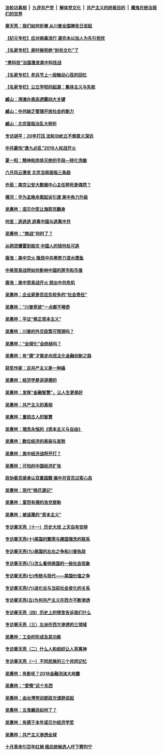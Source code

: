 

####  [法轮功真相](../../../../basic/blob/master/README.md?t=07101802) &nbsp;|&nbsp; [九评共产党](../../../../9ping.md/blob/master/README.md?t=07101802) &nbsp;|&nbsp; [解体党文化](../../../../jtdwh.md/blob/master/README.md?t=07101802)  &nbsp;|&nbsp; [共产主义的终极目的](../../../../gczydzjmd.md/blob/master/README.md?t=07101802) &nbsp;|&nbsp; [魔鬼在统治我们的世界](../../../../mgztzwmdsj.md/blob/master/README.md?t=07101802) 

#### [章天亮：我们如何祈祷 从川普全国祷告日说起](../pages/nsc423/n11944627.md?t=07101802) 

#### [【纪元专栏】应对病毒流行 渥京未以加人为先引担忧](../pages/nsc423/n11875714.md?t=07101802) 

#### [【名家专栏】是时候拒绝“封杀文化”了](../pages/nsc423/n11814093.md?t=07101802) 

#### [“黑科技”治国激发美中科技战](../pages/nsc423/n11638056.md?t=07101802) 

#### [【名家专栏】老兵节上一段触动心弦的回忆](../pages/nsc423/n11646016.md?t=07101802) 

#### [【名家专栏】公立学校的起源：集体主义与失败](../pages/nsc423/n11601833.md?t=07101802) 

#### [臧山：港澳办表态透露四大关键](../pages/nsc423/n11421628.md?t=07101802) 

#### [臧山：中共缺乏管理开放社会的能力](../pages/nsc423/n11407457.md?t=07101802) 

#### [臧山：北京面临治乱大转折](../pages/nsc423/n11406895.md?t=07101802) 

#### [专访胡平：20年打压 法轮功屹立不倒意义深远](../pages/nsc423/n11398800.md?t=07101802) 

#### [中共最怕“逢九必乱”2019人权战开火](../pages/nsc423/n11385248.md?t=07101802) 

#### [夏一阳：精神和肉体灭绝的手段—转化洗脑](../pages/nsc423/n11368250.md?t=07101802) 

#### [六月风云激变 北京当局面临三条路](../pages/nsc423/n11313668.md?t=07101802) 

#### [许茹：南京公安大数据中心主任猝死是偶然？](../pages/nsc423/n11064744.md?t=07101802) 

#### [横河：华为孟晚舟案起诉引渡 美中角力升级](../pages/nsc423/n11027230.md?t=07101802) 

#### [吴惠林：诺贝尔奖让海耶克翻身](../pages/nsc423/n10890049.md?t=07101802) 

#### [何坚：逃逃逃 逃离中国与逃离中共](../pages/nsc423/n10592891.md?t=07101802) 

#### [吴惠林：“商战”何时了？](../pages/nsc423/n10573558.md?t=07101802) 

#### [从网贷爆雷到股灾 中国人的钱何处可逃](../pages/nsc423/n10572800.md?t=07101802) 

#### [唐浩：美中交火 隐现中共黑势力混水摸鱼](../pages/nsc423/n10544040.md?t=07101802) 

#### [中美贸易战将如何影响中国的房市和币值](../pages/nsc423/n10543697.md?t=07101802) 

#### [唐浩：美中贸易战开火 烧出中共危机](../pages/nsc423/n10540126.md?t=07101802) 

#### [吴惠林：企业家是否应负较多的“社会责任”](../pages/nsc423/n10535022.md?t=07101802) 

#### [吴惠林：“川普奇迹”一点都不稀奇](../pages/nsc423/n10512808.md?t=07101802) 

#### [吴惠林：平议“修正资本主义”](../pages/nsc423/n10495724.md?t=07101802) 

#### [吴惠林：川普的外交政策可预测吗？](../pages/nsc423/n10462387.md?t=07101802) 

#### [吴惠林：“全球化”会终结吗？](../pages/nsc423/n10452838.md?t=07101802) 

#### [吴惠林：有“德”才能走向民主化金融创新之路](../pages/nsc423/n10432292.md?t=07101802) 

#### [获奖作家：这共产主义是一种癌](../pages/nsc423/n10431541.md?t=07101802) 

#### [吴惠林：经济学是讲道德的](../pages/nsc423/n10398014.md?t=07101802) 

#### [吴惠林：发挥“金融智慧”，让人生更美好](../pages/nsc423/n10375019.md?t=07101802) 

#### [吴惠林：共产主义的真相](../pages/nsc423/n10351394.md?t=07101802) 

#### [吴惠林：重拾古人的智慧](../pages/nsc423/n10337691.md?t=07101802) 

#### [吴惠林：理念永恒的《资本主义与自由》](../pages/nsc423/n10316274.md?t=07101802) 

#### [吴惠林：数位经济的美丽与哀愁](../pages/nsc423/n10292946.md?t=07101802) 

#### [吴惠林：美中经济战将开打？](../pages/nsc423/n10258825.md?t=07101802) 

#### [吴惠林：可怕的中国经济扩张](../pages/nsc423/n10219147.md?t=07101802) 

#### [政协委员提承认双重国籍 揭中共官员过客心态](../pages/nsc423/n10208809.md?t=07101802) 

#### [吴惠林：现代“桃花源记”](../pages/nsc423/n10185234.md?t=07101802) 

#### [吴惠林：富而有德的洛克斐勒](../pages/nsc423/n10142264.md?t=07101802) 

#### [吴惠林：被诬蔑的“资本主义”](../pages/nsc423/n10124816.md?t=07101802) 

#### [专访章天亮（十一）历史大戏 上天自有安排](../pages/nsc423/n10094905.md?t=07101802) 

#### [专访章天亮(十)美国的繁荣与建国理念的联系](../pages/nsc423/n10094899.md?t=07101802) 

#### [专访章天亮(九)美国的左右之争和川普执政](../pages/nsc423/n10094889.md?t=07101802) 

#### [专访章天亮(八)怎么看待美国的一些社会现象](../pages/nsc423/n10094857.md?t=07101802) 

#### [专访章天亮(七)传统与现代——美国价值之争](../pages/nsc423/n10093140.md?t=07101802) 

#### [专访章天亮(六)进化论与当前社会变化的关系](../pages/nsc423/n10092036.md?t=07101802) 

#### [专访章天亮(五)为何共产主义在西方不断渗透](../pages/nsc423/n10083620.md?t=07101802) 

#### [专访章天亮（四）历史上的预言告诉我们什么](../pages/nsc423/n10083606.md?t=07101802) 

#### [专访章天亮（三）左派在西方渗透的三领域](../pages/nsc423/n10081115.md?t=07101802) 

#### [吴惠林：工会的形成及其功能](../pages/nsc423/n10080633.md?t=07101802) 

#### [专访章天亮（二）什么人和组织让人背离神](../pages/nsc423/n10076637.md?t=07101802) 

#### [专访章天亮（一）不同民族的三个共同记忆](../pages/nsc423/n10074188.md?t=07101802) 

#### [吴惠林：有影呒？2018金融泡沫大地震](../pages/nsc423/n10040534.md?t=07101802) 

#### [吴惠林：“爱情”这个东西](../pages/nsc423/n10019423.md?t=07101802) 

#### [吴惠林：由台湾劳动部政次请辞说起](../pages/nsc423/n9979679.md?t=07101802) 

#### [吴惠林：五鬼搬运如何了？](../pages/nsc423/n9925338.md?t=07101802) 

#### [吴惠林：有感于本年诺贝尔经济学奖](../pages/nsc423/n9871883.md?t=07101802) 

#### [吴惠林：共产主义渗透全球](../pages/nsc423/n9812748.md?t=07101802) 

#### [十月革命引百年红祸 俄总统候选人吁下葬列宁](../pages/nsc423/n9810182.md?t=07101802) 

